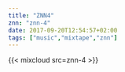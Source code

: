 ```yaml
---
title: "ZNN4"
znn: "znn-4"
date: 2017-09-20T12:54:57+02:00
tags: ["music","mixtape","znn"]
---
```

{{< mixcloud src=znn-4 >}}
